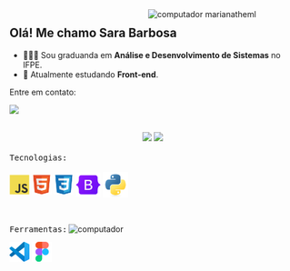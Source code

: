 <img src="https://raw.githubusercontent.com/MicaelliMedeiros/micaellimedeiros/master/image/computer-illustration.png" width="260px" align="right" alt="computador marianatheml">

## Olá! Me chamo Sara Barbosa

- 👩🏽‍💻 Sou graduanda em <strong>Análise e Desenvolvimento de Sistemas</strong> no IFPE.<br>
- 💎 Atualmente estudando <strong>Front-end</strong>.</p>

Entre em contato:</p>

<div> 
  <a href="https://www.linkedin.com/in/saravbarbosa" target="_blank"><img src="https://img.shields.io/badge/-Linkedin-15141B?style=for-the-badge&logo=linkedin&logoColor=8B67DB" target="_blank"></a> 
  </div>
   
  
##
<div align="center">
<img height="180em" src="https://github-readme-stats.vercel.app/api?username=saravbarbosa&show_icons=true&theme=aura&hide_border=true&include_all_commits=true&count_private=true"/> 
<img height="180em" src="https://github-readme-stats.vercel.app/api/top-langs/?username=saravbarbosa&layout=compact&theme=aura&hide_border=true&langs_count=10"/> 
</div>

  </br>
<kbd>Tecnologias:</kbd><br>
  <div style="display: inline_block"><br>
  <img align="center" alt="Sara-Js" height="35" width="35" src="https://raw.githubusercontent.com/devicons/devicon/master/icons/javascript/javascript-original.svg">
  <img align="center" alt="Sara-HTML" height="35" width="35" src="https://raw.githubusercontent.com/devicons/devicon/master/icons/html5/html5-original.svg">
  <img align="center" alt="Sara-CSS" height="35" width="35" src="https://raw.githubusercontent.com/devicons/devicon/master/icons/css3/css3-original.svg">
  <img align="center" alt="Sara-Bootstrap" height="43" width="43" src="https://raw.githubusercontent.com/devicons/devicon/master/icons/bootstrap/bootstrap-original.svg">
   <img align="center" alt="Sara-Python" height="45" width="45" src="https://raw.githubusercontent.com/devicons/devicon/master/icons/python/python-original.svg">
</div>
</div>

</br> 
  
##
 <img src="https://user-images.githubusercontent.com/97530586/210677038-622ccc6c-89db-4964-b3d2-dad6aa14f9f8.gif" width="400" align="right" alt="computador">
  

  <kbd>Ferramentas:</kbd><br>
    <div style="display: inline_block">
     <img align="center" alt="Sara-Vscode" height="35" width="35" src="https://raw.githubusercontent.com/devicons/devicon/1119b9f84c0290e0f0b38982099a2bd027a48bf1/icons/vscode/vscode-original.svg">
     <img align="center" alt="Sara-Figma" height="35" width="35" src="https://raw.githubusercontent.com/devicons/devicon/2ae2a900d2f041da66e950e4d48052658d850630/icons/figma/figma-original.svg">
</div>
</div>
